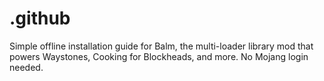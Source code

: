 # .github
Simple offline installation guide for Balm, the multi-loader library mod that powers Waystones, Cooking for Blockheads, and more. No Mojang login needed.
